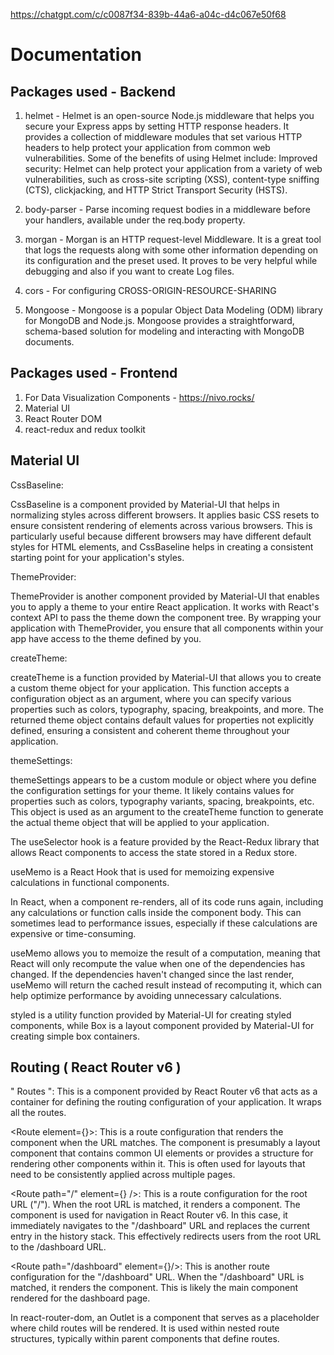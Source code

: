https://chatgpt.com/c/c0087f34-839b-44a6-a04c-d4c067e50f68
# Documentation 
## Packages used - Backend 
1. helmet - 
Helmet is an open-source Node.js middleware that helps you secure your Express apps by setting HTTP response headers. It provides a collection of middleware modules that set various HTTP headers to help protect your application from common web vulnerabilities.
Some of the benefits of using Helmet include:
Improved security: Helmet can help protect your application from a variety of web vulnerabilities, such as cross-site scripting (XSS), content-type sniffing (CTS), clickjacking, and HTTP Strict Transport Security (HSTS).

2. body-parser -
Parse incoming request bodies in a middleware before your handlers, available under the req.body property.

3. morgan -
Morgan is an HTTP request-level Middleware. It is a great tool that logs the requests along with some other information depending on its configuration and the preset used. It proves to be very helpful while debugging and also if you want to create Log files.

4. cors -
For configuring CROSS-ORIGIN-RESOURCE-SHARING

5. Mongoose -
Mongoose is a popular Object Data Modeling (ODM) library for MongoDB and Node.js. Mongoose provides a straightforward, schema-based solution for modeling and interacting with MongoDB documents.

## Packages used - Frontend
1. For Data Visualization Components - https://nivo.rocks/
2. Material UI
3. React Router DOM
4. react-redux and redux toolkit

## Material UI 

CssBaseline:

CssBaseline is a component provided by Material-UI that helps in normalizing styles across different browsers. It applies basic CSS resets to ensure consistent rendering of elements across various browsers. This is particularly useful because different browsers may have different default styles for HTML elements, and CssBaseline helps in creating a consistent starting point for your application's styles.

ThemeProvider:

ThemeProvider is another component provided by Material-UI that enables you to apply a theme to your entire React application. It works with React's context API to pass the theme down the component tree. By wrapping your application with ThemeProvider, you ensure that all components within your app have access to the theme defined by you.

createTheme:

createTheme is a function provided by Material-UI that allows you to create a custom theme object for your application. This function accepts a configuration object as an argument, where you can specify various properties such as colors, typography, spacing, breakpoints, and more. The returned theme object contains default values for properties not explicitly defined, ensuring a consistent and coherent theme throughout your application.

themeSettings:

themeSettings appears to be a custom module or object where you define the configuration settings for your theme. It likely contains values for properties such as colors, typography variants, spacing, breakpoints, etc. This object is used as an argument to the createTheme function to generate the actual theme object that will be applied to your application.

The useSelector hook is a feature provided by the React-Redux library that allows React components to access the state stored in a Redux store.

useMemo is a React Hook that is used for memoizing expensive calculations in functional components.

In React, when a component re-renders, all of its code runs again, including any calculations or function calls inside the component body. This can sometimes lead to performance issues, especially if these calculations are expensive or time-consuming.

useMemo allows you to memoize the result of a computation, meaning that React will only recompute the value when one of the dependencies has changed. If the dependencies haven't changed since the last render, useMemo will return the cached result instead of recomputing it, which can help optimize performance by avoiding unnecessary calculations.

styled is a utility function provided by Material-UI for creating styled components,
while Box is a layout component provided by Material-UI for creating simple box containers.

## Routing ( React Router v6 )

" Routes ": This is a component provided by React Router v6 that acts as a container for defining the routing configuration of your application. It wraps all the routes.

<Route element={<Layout/>}>: This is a route configuration that renders the <Layout/> component when the URL matches. The <Layout/> component is presumably a layout component that contains common UI elements or provides a structure for rendering other components within it. This is often used for layouts that need to be consistently applied across multiple pages.

<Route path="/" element={<Navigate to="/dashboard" replace />} />: This is a route configuration for the root URL ("/"). When the root URL is matched, it renders a <Navigate> component. The <Navigate> component is used for navigation in React Router v6. In this case, it immediately navigates to the "/dashboard" URL and replaces the current entry in the history stack. This effectively redirects users from the root URL to the /dashboard URL.

<Route path="/dashboard" element={<Dashboard/>}/>: This is another route configuration for the "/dashboard" URL. When the "/dashboard" URL is matched, it renders the <Dashboard/> component. This is likely the main component rendered for the dashboard page.

In react-router-dom, an Outlet is a component that serves as a placeholder where child routes will be rendered. It is used within nested route structures, typically within parent components that define routes.
